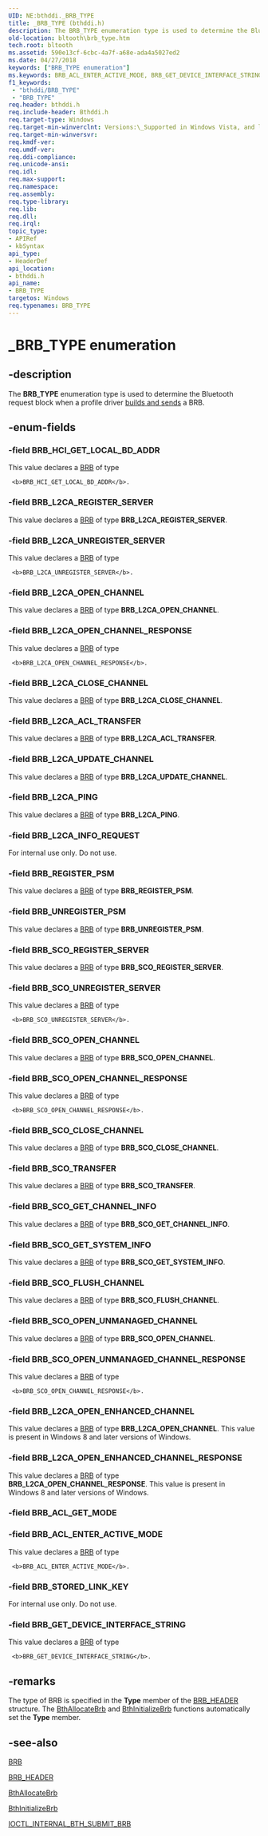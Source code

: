 ```yaml
---
UID: NE:bthddi._BRB_TYPE
title: _BRB_TYPE (bthddi.h)
description: The BRB_TYPE enumeration type is used to determine the Bluetooth request block when a profile driver builds and sends a BRB.
old-location: bltooth\brb_type.htm
tech.root: bltooth
ms.assetid: 590e13cf-6cbc-4a7f-a68e-ada4a5027ed2
ms.date: 04/27/2018
keywords: ["BRB_TYPE enumeration"]
ms.keywords: BRB_ACL_ENTER_ACTIVE_MODE, BRB_GET_DEVICE_INTERFACE_STRING, BRB_HCI_GET_LOCAL_BD_ADDR, BRB_L2CA_ACL_TRANSFER, BRB_L2CA_CLOSE_CHANNEL, BRB_L2CA_INFO_REQUEST, BRB_L2CA_OPEN_CHANNEL, BRB_L2CA_OPEN_CHANNEL_RESPONSE, BRB_L2CA_OPEN_ENHANCED_CHANNEL, BRB_L2CA_OPEN_ENHANCED_CHANNEL_RESPONSE, BRB_L2CA_PING, BRB_L2CA_REGISTER_SERVER, BRB_L2CA_UNREGISTER_SERVER, BRB_L2CA_UPDATE_CHANNEL, BRB_REGISTER_PSM, BRB_SCO_CLOSE_CHANNEL, BRB_SCO_FLUSH_CHANNEL, BRB_SCO_GET_CHANNEL_INFO, BRB_SCO_GET_SYSTEM_INFO, BRB_SCO_OPEN_CHANNEL, BRB_SCO_OPEN_CHANNEL_RESPONSE, BRB_SCO_OPEN_UNMANAGED_CHANNEL, BRB_SCO_OPEN_UNMANAGED_CHANNEL_RESPONSE, BRB_SCO_REGISTER_SERVER, BRB_SCO_TRANSFER, BRB_SCO_UNREGISTER_SERVER, BRB_STORED_LINK_KEY, BRB_TYPE, BRB_TYPE enumeration [Bluetooth Devices], BRB_UNREGISTER_PSM, _BRB_TYPE, bltooth.brb_type, bth_enums_6d3541ca-7ba6-4430-9d97-55d88bea987f.xml, bthddi/BRB_ACL_ENTER_ACTIVE_MODE, bthddi/BRB_GET_DEVICE_INTERFACE_STRING, bthddi/BRB_HCI_GET_LOCAL_BD_ADDR, bthddi/BRB_L2CA_ACL_TRANSFER, bthddi/BRB_L2CA_CLOSE_CHANNEL, bthddi/BRB_L2CA_INFO_REQUEST, bthddi/BRB_L2CA_OPEN_CHANNEL, bthddi/BRB_L2CA_OPEN_CHANNEL_RESPONSE, bthddi/BRB_L2CA_OPEN_ENHANCED_CHANNEL, bthddi/BRB_L2CA_OPEN_ENHANCED_CHANNEL_RESPONSE, bthddi/BRB_L2CA_PING, bthddi/BRB_L2CA_REGISTER_SERVER, bthddi/BRB_L2CA_UNREGISTER_SERVER, bthddi/BRB_L2CA_UPDATE_CHANNEL, bthddi/BRB_REGISTER_PSM, bthddi/BRB_SCO_CLOSE_CHANNEL, bthddi/BRB_SCO_FLUSH_CHANNEL, bthddi/BRB_SCO_GET_CHANNEL_INFO, bthddi/BRB_SCO_GET_SYSTEM_INFO, bthddi/BRB_SCO_OPEN_CHANNEL, bthddi/BRB_SCO_OPEN_CHANNEL_RESPONSE, bthddi/BRB_SCO_OPEN_UNMANAGED_CHANNEL, bthddi/BRB_SCO_OPEN_UNMANAGED_CHANNEL_RESPONSE, bthddi/BRB_SCO_REGISTER_SERVER, bthddi/BRB_SCO_TRANSFER, bthddi/BRB_SCO_UNREGISTER_SERVER, bthddi/BRB_STORED_LINK_KEY, bthddi/BRB_TYPE, bthddi/BRB_UNREGISTER_PSM
f1_keywords:
 - "bthddi/BRB_TYPE"
 - "BRB_TYPE"
req.header: bthddi.h
req.include-header: Bthddi.h
req.target-type: Windows
req.target-min-winverclnt: Versions:\_Supported in Windows Vista, and later.
req.target-min-winversvr: 
req.kmdf-ver: 
req.umdf-ver: 
req.ddi-compliance: 
req.unicode-ansi: 
req.idl: 
req.max-support: 
req.namespace: 
req.assembly: 
req.type-library: 
req.lib: 
req.dll: 
req.irql: 
topic_type:
- APIRef
- kbSyntax
api_type:
- HeaderDef
api_location:
- bthddi.h
api_name:
- BRB_TYPE
targetos: Windows
req.typenames: BRB_TYPE
---
```


# _BRB_TYPE enumeration


## -description


The <b>BRB_TYPE</b> enumeration type is used to determine the Bluetooth request block when a profile driver 
  <a href="https://docs.microsoft.com/previous-versions/ff536657(v=vs.85)">builds and sends</a> a BRB.


## -enum-fields




### -field BRB_HCI_GET_LOCAL_BD_ADDR

This value declares a 
     <a href="https://docs.microsoft.com/windows-hardware/drivers/ddi/bthddi/ns-bthddi-_brb">BRB</a> of type 
     
     <b>BRB_HCI_GET_LOCAL_BD_ADDR</b>.


### -field BRB_L2CA_REGISTER_SERVER

This value declares a 
     <a href="https://docs.microsoft.com/windows-hardware/drivers/ddi/bthddi/ns-bthddi-_brb">BRB</a> of type 
     <b>BRB_L2CA_REGISTER_SERVER</b>.


### -field BRB_L2CA_UNREGISTER_SERVER

This value declares a 
     <a href="https://docs.microsoft.com/windows-hardware/drivers/ddi/bthddi/ns-bthddi-_brb">BRB</a> of type 
     
     <b>BRB_L2CA_UNREGISTER_SERVER</b>.


### -field BRB_L2CA_OPEN_CHANNEL

This value declares a 
     <a href="https://docs.microsoft.com/windows-hardware/drivers/ddi/bthddi/ns-bthddi-_brb">BRB</a> of type 
     <b>BRB_L2CA_OPEN_CHANNEL</b>.


### -field BRB_L2CA_OPEN_CHANNEL_RESPONSE

This value declares a 
     <a href="https://docs.microsoft.com/windows-hardware/drivers/ddi/bthddi/ns-bthddi-_brb">BRB</a> of type 
     
     <b>BRB_L2CA_OPEN_CHANNEL_RESPONSE</b>.


### -field BRB_L2CA_CLOSE_CHANNEL

This value declares a 
     <a href="https://docs.microsoft.com/windows-hardware/drivers/ddi/bthddi/ns-bthddi-_brb">BRB</a> of type 
     <b>BRB_L2CA_CLOSE_CHANNEL</b>.


### -field BRB_L2CA_ACL_TRANSFER

This value declares a 
     <a href="https://docs.microsoft.com/windows-hardware/drivers/ddi/bthddi/ns-bthddi-_brb">BRB</a> of type 
     <b>BRB_L2CA_ACL_TRANSFER</b>.


### -field BRB_L2CA_UPDATE_CHANNEL

This value declares a 
     <a href="https://docs.microsoft.com/windows-hardware/drivers/ddi/bthddi/ns-bthddi-_brb">BRB</a> of type 
     <b>BRB_L2CA_UPDATE_CHANNEL</b>.


### -field BRB_L2CA_PING

This value declares a 
     <a href="https://docs.microsoft.com/windows-hardware/drivers/ddi/bthddi/ns-bthddi-_brb">BRB</a> of type 
     <b>BRB_L2CA_PING</b>.


### -field BRB_L2CA_INFO_REQUEST

For internal use only. Do not use.


### -field BRB_REGISTER_PSM

This value declares a 
     <a href="https://docs.microsoft.com/windows-hardware/drivers/ddi/bthddi/ns-bthddi-_brb">BRB</a> of type 
     <b>BRB_REGISTER_PSM</b>.


### -field BRB_UNREGISTER_PSM

This value declares a 
     <a href="https://docs.microsoft.com/windows-hardware/drivers/ddi/bthddi/ns-bthddi-_brb">BRB</a> of type 
     <b>BRB_UNREGISTER_PSM</b>.


### -field BRB_SCO_REGISTER_SERVER

This value declares a 
     <a href="https://docs.microsoft.com/windows-hardware/drivers/ddi/bthddi/ns-bthddi-_brb">BRB</a> of type 
     <b>BRB_SCO_REGISTER_SERVER</b>.


### -field BRB_SCO_UNREGISTER_SERVER

This value declares a 
     <a href="https://docs.microsoft.com/windows-hardware/drivers/ddi/bthddi/ns-bthddi-_brb">BRB</a> of type 
     
     <b>BRB_SCO_UNREGISTER_SERVER</b>.


### -field BRB_SCO_OPEN_CHANNEL

This value declares a 
     <a href="https://docs.microsoft.com/windows-hardware/drivers/ddi/bthddi/ns-bthddi-_brb">BRB</a> of type 
     <b>BRB_SCO_OPEN_CHANNEL</b>.


### -field BRB_SCO_OPEN_CHANNEL_RESPONSE

This value declares a 
     <a href="https://docs.microsoft.com/windows-hardware/drivers/ddi/bthddi/ns-bthddi-_brb">BRB</a> of type 
     
     <b>BRB_SCO_OPEN_CHANNEL_RESPONSE</b>.


### -field BRB_SCO_CLOSE_CHANNEL

This value declares a 
     <a href="https://docs.microsoft.com/windows-hardware/drivers/ddi/bthddi/ns-bthddi-_brb">BRB</a> of type 
     <b>BRB_SCO_CLOSE_CHANNEL</b>.


### -field BRB_SCO_TRANSFER

This value declares a 
     <a href="https://docs.microsoft.com/windows-hardware/drivers/ddi/bthddi/ns-bthddi-_brb">BRB</a> of type 
     <b>BRB_SCO_TRANSFER</b>.


### -field BRB_SCO_GET_CHANNEL_INFO

This value declares a 
     <a href="https://docs.microsoft.com/windows-hardware/drivers/ddi/bthddi/ns-bthddi-_brb">BRB</a> of type 
     <b>BRB_SCO_GET_CHANNEL_INFO</b>.


### -field BRB_SCO_GET_SYSTEM_INFO

This value declares a 
     <a href="https://docs.microsoft.com/windows-hardware/drivers/ddi/bthddi/ns-bthddi-_brb">BRB</a> of type 
     <b>BRB_SCO_GET_SYSTEM_INFO</b>.


### -field BRB_SCO_FLUSH_CHANNEL

This value declares a 
     <a href="https://docs.microsoft.com/windows-hardware/drivers/ddi/bthddi/ns-bthddi-_brb">BRB</a> of type 
     <b>BRB_SCO_FLUSH_CHANNEL</b>.


### -field BRB_SCO_OPEN_UNMANAGED_CHANNEL

This value declares a 
     <a href="https://docs.microsoft.com/windows-hardware/drivers/ddi/bthddi/ns-bthddi-_brb">BRB</a> of type 
     <b>BRB_SCO_OPEN_CHANNEL</b>.


### -field BRB_SCO_OPEN_UNMANAGED_CHANNEL_RESPONSE

This value declares a 
     <a href="https://docs.microsoft.com/windows-hardware/drivers/ddi/bthddi/ns-bthddi-_brb">BRB</a> of type 
     
     <b>BRB_SCO_OPEN_CHANNEL_RESPONSE</b>.


### -field BRB_L2CA_OPEN_ENHANCED_CHANNEL

This value declares a 
     <a href="https://docs.microsoft.com/windows-hardware/drivers/ddi/bthddi/ns-bthddi-_brb">BRB</a> of type 
     <b>BRB_L2CA_OPEN_CHANNEL</b>. This value is present in Windows 8 and later versions of Windows.


### -field BRB_L2CA_OPEN_ENHANCED_CHANNEL_RESPONSE

This value declares a 
     <a href="https://docs.microsoft.com/windows-hardware/drivers/ddi/bthddi/ns-bthddi-_brb">BRB</a> of type 
     <b>BRB_L2CA_OPEN_CHANNEL_RESPONSE</b>. This value is present in Windows 8 and later versions of Windows.


### -field BRB_ACL_GET_MODE


### -field BRB_ACL_ENTER_ACTIVE_MODE

This value declares a 
     <a href="https://docs.microsoft.com/windows-hardware/drivers/ddi/bthddi/ns-bthddi-_brb">BRB</a> of type 
     
     <b>BRB_ACL_ENTER_ACTIVE_MODE</b>.


### -field BRB_STORED_LINK_KEY

For internal use only. Do not use.


### -field BRB_GET_DEVICE_INTERFACE_STRING

This value declares a 
     <a href="https://docs.microsoft.com/windows-hardware/drivers/ddi/bthddi/ns-bthddi-_brb">BRB</a> of type 
     
     <b>BRB_GET_DEVICE_INTERFACE_STRING</b>.


## -remarks



The type of BRB is specified in the 
    <b>Type</b> member of the 
    <a href="https://docs.microsoft.com/windows-hardware/drivers/ddi/bthddi/ns-bthddi-_brb_header">BRB_HEADER</a> structure. The 
    <a href="https://docs.microsoft.com/windows-hardware/drivers/ddi/bthddi/nc-bthddi-pfnbth_allocate_brb">BthAllocateBrb</a> and 
    <a href="https://docs.microsoft.com/windows-hardware/drivers/ddi/bthddi/nc-bthddi-pfnbth_initialize_brb">BthInitializeBrb</a> functions automatically
    set the 
    <b>Type</b> member.




## -see-also




<a href="https://docs.microsoft.com/windows-hardware/drivers/ddi/bthddi/ns-bthddi-_brb">BRB</a>



<a href="https://docs.microsoft.com/windows-hardware/drivers/ddi/bthddi/ns-bthddi-_brb_header">BRB_HEADER</a>



<a href="https://docs.microsoft.com/windows-hardware/drivers/ddi/bthddi/nc-bthddi-pfnbth_allocate_brb">BthAllocateBrb</a>



<a href="https://docs.microsoft.com/windows-hardware/drivers/ddi/bthddi/nc-bthddi-pfnbth_initialize_brb">BthInitializeBrb</a>



<a href="https://docs.microsoft.com/windows-hardware/drivers/ddi/bthioctl/ni-bthioctl-ioctl_internal_bth_submit_brb">IOCTL_INTERNAL_BTH_SUBMIT_BRB</a>
 

 

